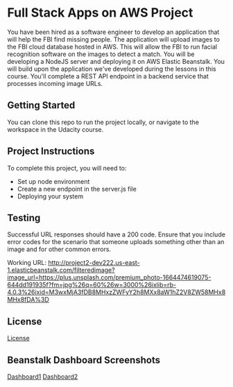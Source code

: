 # Full Stack Apps on AWS Project

You have been hired as a software engineer to develop an application that will help the FBI find missing people.  The application will upload images to the FBI cloud database hosted in AWS. This will allow the FBI to run facial recognition software on the images to detect a match. You will be developing a NodeJS server and deploying it on AWS Elastic Beanstalk. 
You will build upon the application we've developed during the lessons in this course. You'll complete a REST API endpoint in a backend service that processes incoming image URLs.

## Getting Started

You can clone this repo to run the project locally, or navigate to the workspace in the Udacity course.

## Project Instructions

To complete this project, you will need to:

* Set up node environment
* Create a new endpoint in the server.js file
* Deploying your system

## Testing

Successful URL responses should have a 200 code. Ensure that you include error codes for the scenario that someone uploads something other than an image and for other common errors.

Working URL: http://project2-dev222.us-east-1.elasticbeanstalk.com/filteredimage?image_url=https://plus.unsplash.com/premium_photo-1664474619075-644dd191935f?fm=jpg%26q=60%26w=3000%26ixlib=rb-4.0.3%26ixid=M3wxMjA3fDB8MHxzZWFyY2h8MXx8aW1hZ2V8ZW58MHx8MHx8fDA%3D

## License

[License](LICENSE.txt)

## Beanstalk Dashboard Screenshots

[Dashboard1](Dashboard1.png)
[Dashboard2](Dashboard2.png)